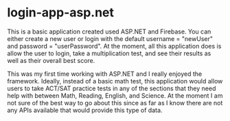 # login-app-asp.net
This is a basic application created used ASP.NET and Firebase. You can either create a new user or login with the default username = "newUser" and password = "userPassword".  At the moment, all this application does is allow the user to login, take a multiplication test, and see their results as well as their overall best score.

This was my first time working with ASP.NET and I really enjoyed the framework. Ideally, instead of a basic math test, this application would allow users to take ACT/SAT practice tests in any of the sections that they need help with between Math, Reading, English, and Science. At the moment I am not sure of the best way to go about this since as far as I know there are not any APIs available that would provide this type of data.
